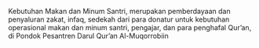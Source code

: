 Kebutuhan Makan dan Minum Santri, merupakan pemberdayaan dan penyaluran zakat, infaq, sedekah dari para donatur untuk kebutuhan operasional makan dan minum santri, pengajar, dan para penghafal Qur’an, di Pondok Pesantren Darul Qur’an Al-Muqorrobiin
